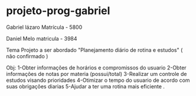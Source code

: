 # projeto-prog-gabriel

Gabriel lázaro
Matrícula - 5800

Daniel Melo
matricula - 3984

Tema Projeto a ser abordado "Planejamento diário de rotina e estudos" ( não confirmado )

Obj: 
1-Obter informações de horários e compromissos do usuario
2-Obter informações de notas por materia (possui/total)
3-Realizar um controle de estudos visando prioridades
4-Otimizar o tempo do usuario de acordo com suas obrigações diarias
5-Ajudar a ter uma rotina mais eficiente .